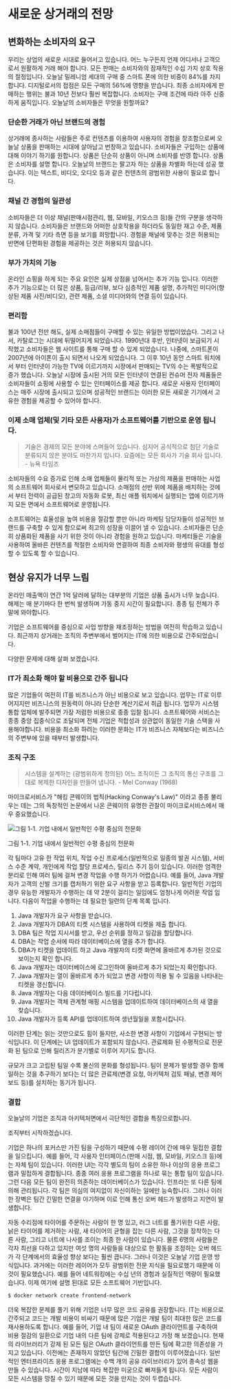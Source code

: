# 새로운 상거래의 전망

## 변화하는 소비자의 요구

우리는 상업의 새로운 시대로 들어서고 있습니다. 어느 누구든지 언제 어디서나 고객으로서 원활하게 거래 해야 합니다. 모든 판매는 소비자와의 잠재적인 수십 가지 상호 작용의 절정입니다. 오늘날 밀레니엄 세대의 구매 중 스마트 폰에 의한 비중이 84%를 차지합니다. 디지털로서의 접점은 모든 구매의 56%에 영향을 받습니다. 최종 소비자에게 판매하는 행위는 불과 10년 전보다 훨씬 복잡합니다. 소비자는 구매 조건에 따라 아주 신중하게 움직입니다. 오늘날의 소비자들은 무엇을 원할까요?

### 단순한 거래가 아닌 브랜드의 경험

상거래에 종사하는 사람들은 주로 컨텐츠를 이용하여 사용자의 경험을 창조함으로써 오늘날 상품을 판매하는 시대에 살아남고 번창하고 있습니다. 소비자들은 구입하는 상품에 대해 이야기 하기를 원합니다. 상품은 단순히 상품이 아니며 소비자를 반영 합니다. 상품은 소비자를 설명 합니다. 오늘날의 브랜드는 팔고자 하는 상품을 차별화 하는데 성공 했습니다. 이는 텍스트, 비디오, 오디오 등과 같은 컨텐츠의 광범위한 사용이 필요로 합니다.

### 채널 간 경험의 일관성

소비자들은 더 이상 채널(판매시점관리, 웹, 모바일, 키오스크 등)들 간의 구분을 생각하지 않습니다. 소비자들은 브랜드와 어떠한 상호작용을 하더라도 동일한 재고 수준, 제품 분류, 가격 및 기타 측면 등을 보기를 희망합니다. 경험을 채널에 맞추는 것은 허용되는 반면에 단편화된 경험을 제공하는 것은 허용되지 않습니다.

### 부가 가치의 기능

온라인 쇼핑을 하게 되는 주요 요인은 실제 상점을 넘어서는 추가 기능 입니다. 이러한 추가 기능으로는 더 많은 상품, 등급/리뷰, 보다 심층적인 제품 설명, 추가적인 미디어(향상된 제품 사진/비디오), 관련 제품, 소셜 미디어와의 연결 등이 있습니다.

### 편리함

불과 100년 전만 해도, 실제 소매점들이 구매할 수 있는 유일한 방법이었습다. 그리고 나서, 카탈로그는 시대에 뒤떨어지게 되었습니다. 1990년대 후반, 인터넷이 보급되기 시작했고 소비자들은 웹 사이트를 통해 구매 할 수 있게 되었습니다. 나중에, 스마트폰이 2007년에 아이폰이 출시 되면서 나오게 되었습니다. 그 이후 10년 동안 스마트 워치에서 부터 인터넷이 가능한 TV에 이르기까지 시장에서 판매되는 TV의 수는 폭발적으로 증가 했습니다. 오늘날 시장에 출시된 거의 모든 인터넷이 연결된 컨슈머 전자 제품들은 소비자들이 쇼핑에 사용할 수 있는 인터페이스를 제공 합니다. 새로운 사용자 인터페이스는 매주 시장에 출시되고 있으며 성공적인 브랜드는 이러한 모든 새로운 기기에서 고유한 경험을 제공할 수 있어야 합니다.

### 이제 소매 업체(및 기타 모든 사용자)가 소프트웨어를 기반으로 운영 됩니다.

> 기술은 경제의 모든 분야에 스며들어 있습니다. 심지어 공식적으로 첨단 기술로 분류되지 않은 분야도 마찬가지 입니다. 요즘에는 모든 회사가 기술 회사 입니다. - 뉴욕 타임즈

소비자들의 수요 증가로 인해 소매 업체들이 물리적 또는 가상의 제품을 판매하는 사업의 소프트웨어 회사로서 변모하고 있습니다. 소매점의 선반 위에 제품을 배치하는 것에서 부터 전력이 공급된 창고의 자동화 로봇, 최신 애플 워치에서 실행되는 앱에 이르기까지 모든 면에서 소프트웨어로 운영됩니다. 

소프트웨어는 효율성을 높여 비용을 절감할 뿐만 아니라 마케팅 담당자들이 성공적인 브랜드를 구축할 수 있게 함으로써 최고의 성장을 이끌어 낼 수 있습니다. 소비자들은 단순히 상품화된 제품을 사기 위한 것이 아니라 경험을 원하고 있습니다. 마케터들은 기술을 사용하여 올바른 컨텐츠를 적절한 소비자와 연결하여 최종 소비자와 평생의 유대를 형성할 수 있도록 할 수 있습니다.

## 현상 유지가 너무 느림

온라인 매출액이 연간 1억 달러에 달하는 대부분의 기업은 상품 출시가 너무 늦습니다. 해제는 매 분기마다 한 번씩 발생하며 가동 중지 시간이 필요합니다. 종종 팀 전체가 주말에 와야합니다. 

기업은 소프트웨어를 중심으로 사업 방향을 재조정하는 방법을 여전히 학습하고 있습니다. 최근까지 상거래는 조직의 주변부에서 벌어지는 IT에 의한 비용으로 간주되었습니다.

다양한 문제에 대해 살펴 보겠습니다.

### IT가 최소화 해야 할 비용으로 간주 됩니다

많은 기업들이 여전히 IT를 비즈니스가 아닌 비용으로 보고 있습니다. 업무는 IT로 이루어지지만 비즈니스의 원동력이 아니라 단순한 계산기로서 취급 됩니다. 업무가 시스템 통합 업체에 발주되면 가장 저렴한 비용으로 종종 입찰 됩니다.  소프트웨어와 서비스는 종종 중앙 집중식으로 조달되며 전체 기업은 적합성과 상관없이 동일한 기술 스택을 사용해야합니다. 비용을 최소화 하려는 이러한 문화는 IT가 비즈니스 자체보다는 비즈니스의 주변부에 있을 때부터 발생합니다.

### 조직 구조

> 시스템을 설계하는 (광범위하게 정의된) 어느 조직이든 그 조직의 통신 구조를 그대로 복제한 디자인을 만들어 냅니다. - Mel Conway (1968)

마이크로서비스가 "해킹 콘웨이의 법칙(Hacking Conway's Law)" 이라고 종종 불리우는 데는 그의 독창적인 논문에서 나온 콘웨이의 유명한 관찰이 마이크로서비스에서 매우 중요했습니다.

![그림 1-1. 기업 내에서 일반적인 수평 중심의 전문화](https://raw.githubusercontent.com/l4zyg33k/Microservices4ModernCommerce/master/figures/fig1-1.png)

그림 1-1. 기업 내에서 일반적인 수평 중심의 전문화

각 팀마다 고유 한 작업 위치, 작업 수신 프로세스(일반적으로 일종의 발권 시스템), 서비스 수준 계약, 개인에게 작업 할당 프로세스, 릴리스 주기 등이 있습니다. 이러한 엄격한 분리로 인해 여러 팀에 걸쳐 변경 작업을 수행 하기가 어렵습니다. 예를 들어, Java 개발자가 고객의 신발 크기를 캡처하기 위한 요구 사항을 받고 등록합니다. 일반적인 기업의 경우 유능한 개발자가 수행하는 데 약 2분이 걸리는 일임에도 엄청나게 어려운 작업 입니다. 다음이 작업을 수행하는 데 필요한 일련의 단계 목록 입니다.

1. Java 개발자가 요구 사항을 받습니다.
1. Java 개발자가 DBA의 티켓 시스템을 사용하여 티켓을 제출 합니다.
1. DBA 팀은 작업 지시서를 받고, 우선 순위를 정하고 일감을 할당합니다.
1. DBA는 작업 순서에 따라 데이터베이스에 열을 추가 합니다.
1. DBA가 티켓을 업데이트 하고 Java 개발자의 티켓 화면에 올바르게 추가된 것으로 보이는지 확인 합니다.
1. Java 개발자는 데이터베이스에 로그인하여 올바르게 추가 되었는지 확인합니다.
1. Java 개발자는 열이 올바르게 추가 되었고 변경 사항이 적용 될 수 있음을 나타내는 티켓을 갱신합니다.
1. Java 개발자는 다음 데이터베이스 빌드를 기다립니다.
1. Java 개발자는 객체 관계형 매핑 시스템을 업데이트하여 데이터베이스의 새 열을 찾습니다.
1. Java 개발자가 등록 API를 업데이트하여 생년월일을 포함시킵니다.

이러한 단계는 읽는 것만으로도 힘이 들지만, 사소한 변경 사항이 기업에서 구현되는 방식입니다. 이 단계에는 UI 업데이트가 포함되지 않습니다. 관료제화 된 수평적으로 전문화 된 팀으로 인해 릴리즈가 분기별로 이루어 지기도 합니다. 

규모가 크고 고립된 팀일 수록 불신의 문화를 형성됩니다. 팀이 문제가 발생할 경우 함께 일하는 것을 추구하기 보다는 더 많은 관료제(변경 요청, 아키텍처 검토 패널, 변경 제어 보드 등)를 설치하는 동기가 됩니다.

### 결합

오늘날의 기업은 조직과 아키텍처면에서 극단적인 결합을 특징으로합니다.

조직부터 시작하겠습니다.

기업은 하나의 포커스만 가진 팀을 구성하기 때문에 수평 레이어 간에 매우 밀접한 결합을 일으킵니다. 예를 들어, 각 사용자 인터페이스(판매 시점, 웹, 모바일, 키오스크 등)에는 자체 팀이 있습니다. 이러한 UI는 각각 별도의 팀이 소유한 하나 이상의 응용 프로그램과 밀접하게 결합됩니다. 종종 여러 응용 프로그램을 하나로 묶는 통합 팀이 있습니다. 그런 다음 모든 팀이 완전히 의존하는 데이터베이스가 있습니다. 인프라는 또 다른 팀에 의해 관리됩니다. 각 팀은 의심의 여지없이 자신이하는 일에만 능숙합니다. 그러나 이러한 장벽은 팀간 긴밀한 연결을 야기하며 이로 인해 통신 오버 헤드가 발생하고 지연이 발생합니다.

자동 수리점에 타이어를 주문하는 사람이 한 명 있고, 러그 너트를 풀기위한 다른 사람, 낡은 타이어를 제거하는 사람, 새 타이어의 균형을 잡는 다른 사람, 그것을 장착하는 다른 사람, 그리고 너트에 나사를 조이는 최종 한 사람이 있습니다. 물론 6명의 사람들은 각자 최선을 다하고 있지만 여섯 명의 사람들을 대상으로 한 활동을 조정하는 오버 헤드가 각 단계에서의 효율성 향상 보다는 훨씬 큽니다. 그러나 이것은 오늘날 기업 운영 방식입니다. 과거에는 이러한 레이어가 모두 광범위한 전문 지식을 필요로했기 때문에 이것이 필요했습니다. 예를 들어 네트워킹에는 수십 년의 경험과 실질적인 역량이 필요했습니다. 이제 여기에 설명 된대로 모든 소프트웨어 기반입니다.

```bash
$ docker network create frontend-network
```

더욱 복잡한 문제를 풀기 위해 기업은 너무 많은 코드 공유를 권장합니다. IT는 비용으로 간주되고 코드는 개발 비용이 비싸기 때문에 많은 기업은 개발 팀이 최대한 많은 코드를 재사용하도록 합니다. 예를 들어, 기업 내 팀이 새로운 OAuth 클라이언트를 구축하여 비용 절감의 일환으로 기업 내의 다른 팀에 강제로 적용된다고 가정 해 보겠습니다. 현재의 라이브러리가 강제 된 모든 팀은 OAuth 클라이언트를 만든 팀에 확고한 의존성을 가지고 있습니다. 이전에는 존재하지 않았던 팀간에 긴밀한 결합이 이루어졌습니다. 일반적인 엔터프라이즈 응용 프로그램에는 수백 개의 공유 라이브러리가 있어 종속성 웹을 만들 수 있습니다. 시간이 지남에 따라 복잡한 미궁으로 빠져들게 됩니다. 모든 사람이 모든 시스템을 망칠 수 있기 때문에 모든 것을 만지는 것이 두렵습니다.
